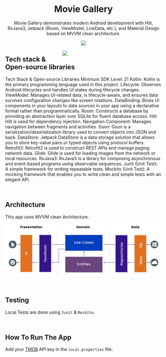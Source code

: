 <h1 align="center">Movie Gallery</h1>
<p align="center">  
 Movie Gallery demonstrates modern Android development with Hilt, RxJava3, Jetpack (Room, ViewModel, LiveData, etc.), and Material Design based on MVVM clean architecture.
</p>

<p align="center">
<img src="/previews/screenshots.png"/>
</p>

<p align="center">
<img src="/previews/preview.gif" align="right" width="320" />
</p>

## Tech stack & Open-source libraries
Tech Stack & Open-source Libraries
Minimum SDK Level: 21
Kotlin: Kotlin is the primary programming language used in this project.
Lifecycle: Observes Android lifecycles and handles UI states during lifecycle changes.
ViewModel: Manages UI-related data, is lifecycle-aware, and ensures data survives configuration changes like screen rotations.
DataBinding: Binds UI components in your layouts to data sources in your app using a declarative format rather than programmatically.
Room: Constructs a database by providing an abstraction layer over SQLite for fluent database access.
Hilt: Hilt is used for dependency injection.
Navigation Component: Manages navigation between fragments and activities.
Gson: Gson is a serialization/deserialization library used to convert objects into JSON and back.
DataStore: Jetpack DataStore is a data storage solution that allows you to store key-value pairs or typed objects using protocol buffers.
Retrofit2: Retrofit2 is used to construct REST APIs and manage paging network data.
Glide: Glide is used for loading images from the network or local resources.
RxJava3: RxJava3 is a library for composing asynchronous and event-based programs using observable sequences.
Junit (Unit Test): A simple framework for writing repeatable tests.
Mockito (Unit Test): A mocking framework that enables you to write clean and simple tests with an elegant API.

<br/>

## Architecture
This app uses MVVM clean Architecture.
<p align="center">
<img src="/previews/architecture.png"/>
</p>

<br/>

## Testing
Local Tests are done using `Junit` & `Mockito`.

<br/>

## How To Run The App
Add your [TMDB](https://www.themoviedb.org/) API key in the `local.properties` file:
